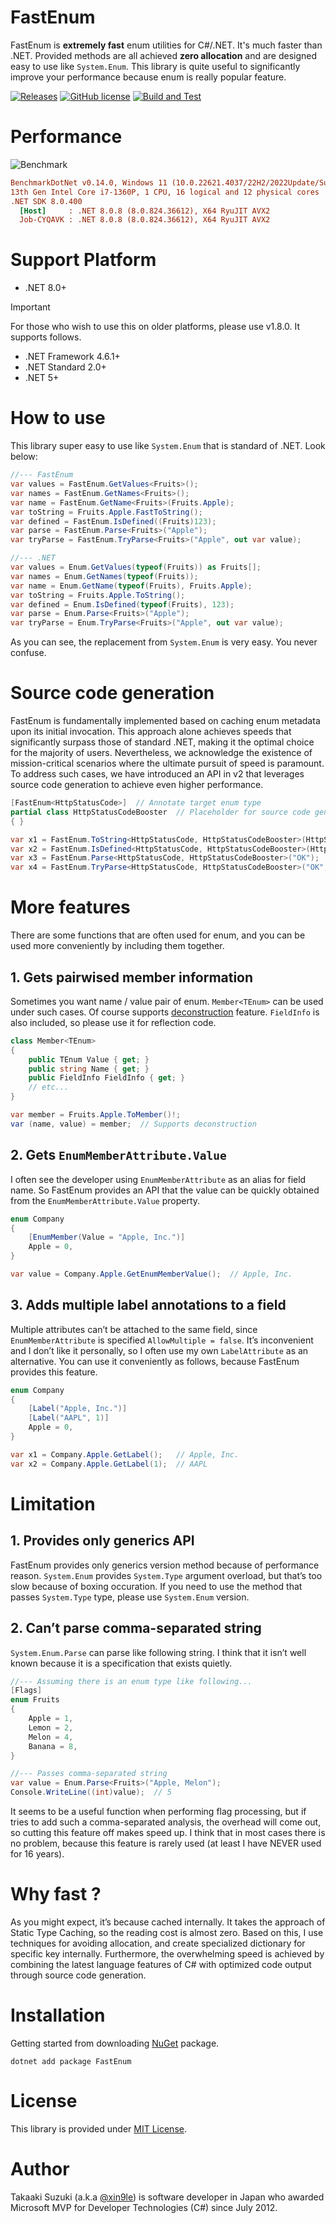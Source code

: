 # FastEnum
FastEnum is **extremely fast** enum utilities for C#/.NET. It's much faster than .NET. Provided methods are all achieved **zero allocation** and are designed easy to use like `System.Enum`. This library is quite useful to significantly improve your performance because enum is really popular feature.

[![Releases](https://img.shields.io/github/release/xin9le/FastEnum.svg)](https://github.com/xin9le/FastEnum/releases)
[![GitHub license](https://img.shields.io/github/license/xin9le/FastEnum)](https://github.com/xin9le/FastEnum/blob/main/LICENSE)
[![Build and Test](https://github.com/xin9le/FastEnum/actions/workflows/test.yml/badge.svg)](https://github.com/xin9le/FastEnum/actions/workflows/test.yml)



# Performance
![Benchmark](https://github.com/user-attachments/assets/81755afc-30ad-4e20-9737-fa3031ef52aa)


``` ini
BenchmarkDotNet v0.14.0, Windows 11 (10.0.22621.4037/22H2/2022Update/SunValley2)
13th Gen Intel Core i7-1360P, 1 CPU, 16 logical and 12 physical cores
.NET SDK 8.0.400
  [Host]     : .NET 8.0.8 (8.0.824.36612), X64 RyuJIT AVX2
  Job-CYQAVK : .NET 8.0.8 (8.0.824.36612), X64 RyuJIT AVX2
```



# Support Platform
- .NET 8.0+

> [!Important]
> For those who wish to use this on older platforms, please use v1.8.0. It supports follows.
> - .NET Framework 4.6.1+
> - .NET Standard 2.0+
> - .NET 5+



# How to use
This library super easy to use like `System.Enum` that is standard of .NET. Look below:

```cs
//--- FastEnum
var values = FastEnum.GetValues<Fruits>();
var names = FastEnum.GetNames<Fruits>();
var name = FastEnum.GetName<Fruits>(Fruits.Apple);
var toString = Fruits.Apple.FastToString();
var defined = FastEnum.IsDefined((Fruits)123);
var parse = FastEnum.Parse<Fruits>("Apple");
var tryParse = FastEnum.TryParse<Fruits>("Apple", out var value);
```

```cs
//--- .NET
var values = Enum.GetValues(typeof(Fruits)) as Fruits[];
var names = Enum.GetNames(typeof(Fruits));
var name = Enum.GetName(typeof(Fruits), Fruits.Apple);
var toString = Fruits.Apple.ToString();
var defined = Enum.IsDefined(typeof(Fruits), 123);
var parse = Enum.Parse<Fruits>("Apple");
var tryParse = Enum.TryParse<Fruits>("Apple", out var value);
```

As you can see, the replacement from `System.Enum` is very easy. You never confuse.



# Source code generation
FastEnum is fundamentally implemented based on caching enum metadata upon its initial invocation. This approach alone achieves speeds that significantly surpass those of standard .NET, making it the optimal choice for the majority of users. Nevertheless, we acknowledge the existence of mission-critical scenarios where the ultimate pursuit of speed is paramount. To address such cases, we have introduced an API in v2 that leverages source code generation to achieve even higher performance.

```cs
[FastEnum<HttpStatusCode>]  // Annotate target enum type
partial class HttpStatusCodeBooster  // Placeholder for source code generation
{ }

var x1 = FastEnum.ToString<HttpStatusCode, HttpStatusCodeBooster>(HttpStatusCode.OK);
var x2 = FastEnum.IsDefined<HttpStatusCode, HttpStatusCodeBooster>(HttpStatusCode.OK);
var x3 = FastEnum.Parse<HttpStatusCode, HttpStatusCodeBooster>("OK");
var x4 = FastEnum.TryParse<HttpStatusCode, HttpStatusCodeBooster>("OK", out var value);
```



# More features
There are some functions that are often used for enum, and you can be used more conveniently by including them together.


## 1. Gets pairwised member information
Sometimes you want name / value pair of enum. `Member<TEnum>` can be used under such cases. Of course supports [deconstruction](https://docs.microsoft.com/en-us/dotnet/csharp/deconstruct) feature. `FieldInfo` is also included, so please use it for reflection code.


```cs
class Member<TEnum>
{
    public TEnum Value { get; }
    public string Name { get; }
    public FieldInfo FieldInfo { get; }
    // etc...
}

var member = Fruits.Apple.ToMember()!;
var (name, value) = member;  // Supports deconstruction
```


## 2. Gets `EnumMemberAttribute.Value`
I often see the developer using `EnumMemberAttribute` as an alias for field name. So FastEnum provides an API that the value can be quickly obtained from the `EnumMemberAttribute.Value` property.


```cs
enum Company
{
    [EnumMember(Value = "Apple, Inc.")]
    Apple = 0,
}

var value = Company.Apple.GetEnumMemberValue();  // Apple, Inc.
```


## 3. Adds multiple label annotations to a field
Multiple attributes can’t be attached to the same field, since `EnumMemberAttribute` is specified `AllowMultiple = false`. It’s inconvenient and I don’t like it personally, so I often use my own `LabelAttribute` as an alternative. You can use it conveniently as follows, because FastEnum provides this feature.


```cs
enum Company
{
    [Label("Apple, Inc.")]
    [Label("AAPL", 1)]
    Apple = 0,
}

var x1 = Company.Apple.GetLabel();   // Apple, Inc.
var x2 = Company.Apple.GetLabel(1);  // AAPL
```



# Limitation
## 1. Provides only generics API
FastEnum provides only generics version method because of performance reason. `System.Enum` provides `System.Type` argument overload, but that’s too slow because of boxing occuration. If you need to use the method that passes `System.Type` type, please use `System.Enum` version.


## 2. Can’t parse comma-separated string
`System.Enum.Parse` can parse like following string. I think that it isn’t well known because it is a specification that exists quietly.


```cs
//--- Assuming there is an enum type like following...
[Flags]
enum Fruits
{
    Apple = 1,
    Lemon = 2,
    Melon = 4,
    Banana = 8,
}

//--- Passes comma-separated string
var value = Enum.Parse<Fruits>("Apple, Melon");
Console.WriteLine((int)value);  // 5
```

It seems to be a useful function when performing flag processing, but if tries to add such a comma-separated analysis, the overhead will come out, so cutting this feature off makes speed up. I think that in most cases there is no problem, because this feature is rarely used (at least I have NEVER used for 16 years).



# Why fast ?
As you might expect, it’s because cached internally. It takes the approach of Static Type Caching, so the reading cost is almost zero. Based on this, I use techniques for avoiding allocation, and create specialized dictionary for specific key internally. Furthermore, the overwhelming speed is achieved by combining the latest language features of C# with optimized code output through source code generation.



# Installation
Getting started from downloading [NuGet](https://www.nuget.org/packages/FastEnum) package.

```
dotnet add package FastEnum
```



# License
This library is provided under [MIT License](http://opensource.org/licenses/MIT).


# Author
Takaaki Suzuki (a.k.a [@xin9le](https://twitter.com/xin9le)) is software developer in Japan who awarded Microsoft MVP for Developer Technologies (C#) since July 2012.

